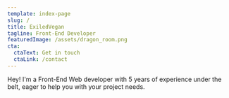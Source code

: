 ```yaml
---
template: index-page
slug: /
title: ExiledVegan
tagline: Front-End Developer
featuredImage: /assets/dragon_room.png
cta:
  ctaText: Get in touch
  ctaLink: /contact
---
```

Hey! I'm a Front-End Web developer with 5 years of experience under the belt, eager to help you with your project needs.